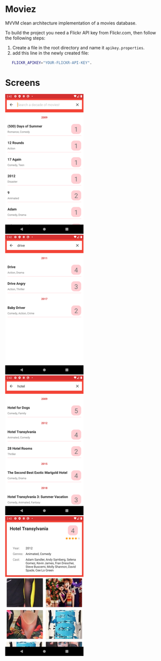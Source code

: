 # Moviez
 MVVM clean architecture implementation of a movies database.
 
 To build the project you need a Flickr API key from Flickr.com, then follow the following steps:
 
 1. Create a file in the root directory and name it `apikey.properties`.
 2. add this line in the newly created file:
 ```sh
    FLICKR_APIKEY="YOUR-FLICKR-API-KEY".
```

# Screens

<img src="https://github.com/ramezmikhael/Moviez/blob/master/screenshots/Screenshot_1597505434.png?raw=true" alt="drawing" width="50%"/>
<img src="https://github.com/ramezmikhael/Moviez/blob/master/screenshots/Screenshot_1597505461.png?raw=true" alt="drawing" width="50%"/>
<img src="https://github.com/ramezmikhael/Moviez/blob/master/screenshots/Screenshot_1597505506.png?raw=true" alt="drawing" width="50%"/>
<img src="https://github.com/ramezmikhael/Moviez/blob/master/screenshots/Screenshot_1597505516.png?raw=true" alt="drawing" width="50%"/>

